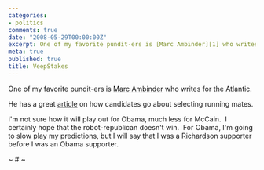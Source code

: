 ```yaml
---
categories:
- politics
comments: true
date: "2008-05-29T00:00:00Z"
excerpt: One of my favorite pundit-ers is [Marc Ambinder][1] who writes for the Atlantic.
meta: true
published: true
title: VeepStakes
---
```


One of my favorite pundit-ers is [Marc Ambinder][1] who writes for the Atlantic.

 [1]: http://marcambinder.theatlantic.com/

He has a great [article][2] on how candidates go about selecting running mates.  

 [2]: http://marcambinder.theatlantic.com/cgi-bin/mt/mt-tb.cgi/21712

I'm not sure how it will play out for Obama, much less for McCain.  I certainly hope that the robot-republican doesn't win.  For Obama, I'm going to slow play my predictions, but I will say that I was a Richardson supporter before I was an Obama supporter.

~ # ~